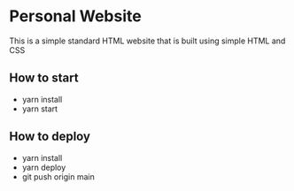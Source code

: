 # Personal Website

This is a simple standard HTML website that is built using simple HTML and CSS

## How to start

- yarn install
- yarn start

## How to deploy

- yarn install
- yarn deploy
- git push origin main